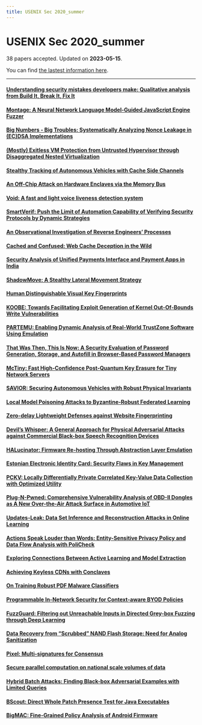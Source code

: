 ```yaml
---
title: USENIX Sec 2020_summer
---
```


# USENIX Sec 2020_summer

38 papers accepted. Updated on **2023-05-15**.



You can find [the lastest information here](https://www.usenix.org/conference/usenixsecurity20/summer-accepted-papers).

---

#### [Understanding security mistakes developers make: Qualitative analysis from Build It, Break It, Fix It](https://www.usenix.org/conference/usenixsecurity20/presentation/votipka-understanding)

#### [Montage: A Neural Network Language Model-Guided JavaScript Engine Fuzzer](https://www.usenix.org/conference/usenixsecurity20/presentation/lee-suyoung)

#### [Big Numbers - Big Troubles: Systematically Analyzing Nonce Leakage in (EC)DSA Implementations](https://www.usenix.org/conference/usenixsecurity20/presentation/weiser)

#### [(Mostly) Exitless VM Protection from Untrusted Hypervisor through Disaggregated Nested Virtualization](https://www.usenix.org/conference/usenixsecurity20/presentation/mi)

#### [Stealthy Tracking of Autonomous Vehicles with Cache Side Channels](https://www.usenix.org/conference/usenixsecurity20/presentation/luo)

#### [An Off-Chip Attack on Hardware Enclaves via the Memory Bus](https://www.usenix.org/conference/usenixsecurity20/presentation/lee-dayeol)

#### [Void: A fast and light voice liveness detection system](https://www.usenix.org/conference/usenixsecurity20/presentation/ahmed-muhammad)

#### [SmartVerif: Push the Limit of Automation Capability of Verifying Security Protocols by Dynamic Strategies](https://www.usenix.org/conference/usenixsecurity20/presentation/xiong)

#### [An Observational Investigation of Reverse Engineers’ Processes](https://www.usenix.org/conference/usenixsecurity20/presentation/votipka-observational)

#### [Cached and Confused: Web Cache Deception in the Wild](https://www.usenix.org/conference/usenixsecurity20/presentation/mirheidari)

#### [Security Analysis of Unified Payments Interface and Payment Apps in India](https://www.usenix.org/conference/usenixsecurity20/presentation/kumar)

#### [ShadowMove: A Stealthy Lateral Movement Strategy](https://www.usenix.org/conference/usenixsecurity20/presentation/niakanlahiji)

#### [Human Distinguishable Visual Key Fingerprints](https://www.usenix.org/conference/usenixsecurity20/presentation/azimpourkivi)

#### [KOOBE: Towards Facilitating Exploit Generation of Kernel Out-Of-Bounds Write Vulnerabilities](https://www.usenix.org/conference/usenixsecurity20/presentation/chen-weiteng)

#### [PARTEMU: Enabling Dynamic Analysis of Real-World TrustZone Software Using Emulation](https://www.usenix.org/conference/usenixsecurity20/presentation/harrison)

#### [That Was Then, This Is Now: A Security Evaluation of Password Generation, Storage, and Autofill in Browser-Based Password Managers](https://www.usenix.org/conference/usenixsecurity20/presentation/oesch)

#### [McTiny: Fast High-Confidence Post-Quantum Key Erasure for Tiny Network Servers](https://www.usenix.org/conference/usenixsecurity20/presentation/bernstein)

#### [SAVIOR: Securing Autonomous Vehicles with Robust Physical Invariants](https://www.usenix.org/conference/usenixsecurity20/presentation/quinonez)

#### [Local Model Poisoning Attacks to Byzantine-Robust Federated Learning](https://www.usenix.org/conference/usenixsecurity20/presentation/fang)

#### [Zero-delay Lightweight Defenses against Website Fingerprinting](https://www.usenix.org/conference/usenixsecurity20/presentation/gong)

#### [Devil’s Whisper: A General Approach for Physical Adversarial Attacks against Commercial Black-box Speech Recognition Devices](https://www.usenix.org/conference/usenixsecurity20/presentation/chen-yuxuan)

#### [HALucinator: Firmware Re-hosting Through Abstraction Layer Emulation](https://www.usenix.org/conference/usenixsecurity20/presentation/clements)

#### [Estonian Electronic Identity Card: Security Flaws in Key Management](https://www.usenix.org/conference/usenixsecurity20/presentation/parsovs)

#### [PCKV: Locally Differentially Private Correlated Key-Value Data Collection with Optimized Utility](https://www.usenix.org/conference/usenixsecurity20/presentation/gu)

#### [Plug-N-Pwned: Comprehensive Vulnerability Analysis of OBD-II Dongles as A New Over-the-Air Attack Surface in Automotive IoT](https://www.usenix.org/conference/usenixsecurity20/presentation/wen)

#### [Updates-Leak: Data Set Inference and Reconstruction Attacks in Online Learning](https://www.usenix.org/conference/usenixsecurity20/presentation/salem)

#### [Actions Speak Louder than Words: Entity-Sensitive Privacy Policy and Data Flow Analysis with PoliCheck](https://www.usenix.org/conference/usenixsecurity20/presentation/andow)

#### [Exploring Connections Between Active Learning and Model Extraction](https://www.usenix.org/conference/usenixsecurity20/presentation/chandrasekaran)

#### [Achieving Keyless CDNs with Conclaves](https://www.usenix.org/conference/usenixsecurity20/presentation/herwig)

#### [On Training Robust PDF Malware Classifiers](https://www.usenix.org/conference/usenixsecurity20/presentation/chen-yizheng)

#### [Programmable In-Network Security for Context-aware BYOD Policies](https://www.usenix.org/conference/usenixsecurity20/presentation/kang)

#### [FuzzGuard: Filtering out Unreachable Inputs in Directed Grey-box Fuzzing through Deep Learning](https://www.usenix.org/conference/usenixsecurity20/presentation/zong)

#### [Data Recovery from “Scrubbed” NAND Flash Storage: Need for Analog Sanitization](https://www.usenix.org/conference/usenixsecurity20/presentation/hasan)

#### [Pixel: Multi-signatures for Consensus](https://www.usenix.org/conference/usenixsecurity20/presentation/drijvers)

#### [Secure parallel computation on national scale volumes of data](https://www.usenix.org/conference/usenixsecurity20/presentation/mazloom)

#### [Hybrid Batch Attacks: Finding Black-box Adversarial Examples with Limited Queries](https://www.usenix.org/conference/usenixsecurity20/presentation/suya)

#### [BScout: Direct Whole Patch Presence Test for Java Executables](https://www.usenix.org/conference/usenixsecurity20/presentation/dai)

#### [BigMAC: Fine-Grained Policy Analysis of Android Firmware](https://www.usenix.org/conference/usenixsecurity20/presentation/hernandez)

